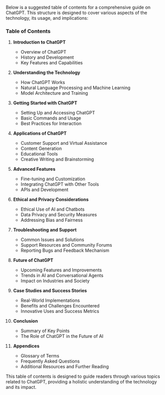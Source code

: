 Below is a suggested table of contents for a comprehensive guide on ChatGPT. This structure is designed to cover various aspects of the technology, its usage, and implications:

### Table of Contents

1. **Introduction to ChatGPT**
   - Overview of ChatGPT
   - History and Development
   - Key Features and Capabilities

2. **Understanding the Technology**
   - How ChatGPT Works
   - Natural Language Processing and Machine Learning
   - Model Architecture and Training

3. **Getting Started with ChatGPT**
   - Setting Up and Accessing ChatGPT
   - Basic Commands and Usage
   - Best Practices for Interaction

4. **Applications of ChatGPT**
   - Customer Support and Virtual Assistance
   - Content Generation
   - Educational Tools
   - Creative Writing and Brainstorming

5. **Advanced Features**
   - Fine-tuning and Customization
   - Integrating ChatGPT with Other Tools
   - APIs and Development

6. **Ethical and Privacy Considerations**
   - Ethical Use of AI and Chatbots
   - Data Privacy and Security Measures
   - Addressing Bias and Fairness

7. **Troubleshooting and Support**
   - Common Issues and Solutions
   - Support Resources and Community Forums
   - Reporting Bugs and Feedback Mechanism

8. **Future of ChatGPT**
   - Upcoming Features and Improvements
   - Trends in AI and Conversational Agents
   - Impact on Industries and Society

9. **Case Studies and Success Stories**
   - Real-World Implementations
   - Benefits and Challenges Encountered
   - Innovative Uses and Success Metrics

10. **Conclusion**
    - Summary of Key Points
    - The Role of ChatGPT in the Future of AI

11. **Appendices**
    - Glossary of Terms
    - Frequently Asked Questions
    - Additional Resources and Further Reading

This table of contents is designed to guide readers through various topics related to ChatGPT, providing a holistic understanding of the technology and its impact.